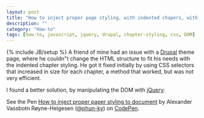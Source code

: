 ```yaml
---
layout: post
title: "How to inject proper page styling, with indented chapers, with jQuery and CSS"
description: ""
category: "How-to"
tags: [how-to, javascript, jquery, drupal, chapter-styling, css, DOM]
---
```

{% include JB/setup %}
A friend of mine had an issue with a [Drupal](https://drupal.org/) theme page, where he couldn"t change the HTML structure to fit his needs with the indented chapter styling. He got it fixed initially by using CSS selectors that increased in size for each chapter, a method that worked, but was not very efficient.

I found a better solution, by manipulating the DOM with [jQuery](http://jquery.com/): 

<p data-height="268" data-theme-id="5306" data-slug-hash="xKqlu" data-default-tab="result" class="codepen">

See the Pen <a href="http://codepen.io/phun-ky/pen/xKqlu/">How to inject proper paper styling to document</a> by Alexander Vassbotn Røyne-Helgesen (<a href="http://codepen.io/phun-ky">@phun-ky</a>) on <a href="http://codepen.io">CodePen</a>.

</p>

<script async="async" src="//codepen.io/assets/embed/ei.js"></script>